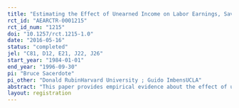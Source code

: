 ```yaml
---
title: "Estimating the Effect of Unearned Income on Labor Earnings, Savings, and Consumption: Evidence from a Survey of Lottery Players"
rct_id: "AEARCTR-0001215"
rct_id_num: "1215"
doi: "10.1257/rct.1215-1.0"
date: "2016-05-16"
status: "completed"
jel: "C81, D12, E21, J22, J26"
start_year: "1984-01-01"
end_year: "1996-09-30"
pi: "Bruce Sacerdote"
pi_other: "Donald RubinHarvard University ; Guido ImbensUCLA"
abstract: "This paper provides empirical evidence about the effect of unearned income on earnings, consumption, and savings. Using an original survey of people playing the lottery in Massachusetts in the mid-1980’s, we analyze the effects of the magnitude of lottery prizes on economic behavior. The critical assumption is that among lottery winners the magnitude of the prize is randomly assigned. We find that unearned income reduces labor earnings, with a marginal propensity to consume leisure of approximately 11 percent, with larger effects for individuals between 55 and 65 years old. After receiving about half their prize, individuals saved about 16 percent."
layout: registration
---
```


